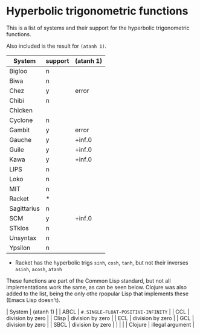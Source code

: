 # Hyperbolic trigonometric functions

This is a list of systems and their support for the hyperbolic trigonometric
functions.

Also included is the result for `(atanh 1)`.

| System      | support | (atanh 1) |
|-------------|---------|-----------|
| Bigloo      | n       |           |
| Biwa        | n       |           |
| Chez        | y       | error     |
| Chibi       | n       |           |
| Chicken     |         |           |
| Cyclone     | n       |           |
| Gambit      | y       | error     |
| Gauche      | y       | +inf.0    |
| Guile       | y       | +inf.0    |
| Kawa        | y       | +inf.0    |
| LIPS        | n       |           |
| Loko        | n       |           |
| MIT         | n       |           |
| Racket      | *       |           |
| Sagittarius | n       |           |
| SCM         | y       | +inf.0    |
| STklos      | n       |           |
| Unsyntax    | n       |           |
| Ypsilon     | n       |           |

* Racket has the hyperbolic trigs `sinh`, `cosh`, `tanh`, but
  not their inverses `asinh`, `acosh`, `atanh`

These functions are part of the Common Lisp standard, but not all implementations work the same, as can be seen below. Clojure was also added to the list, being the only othe rpopular Lisp that implements these (Emacs Lisp doesn't).

| System  | (atanh 1)                          |
| ABCL    | `#.SINGLE-FLOAT-POSITIVE-INFINITY` |
| CCL     | division by zero                   |
| Clisp   | division by zero                   |
| ECL     | division by zero                   |
| GCL     | division by zero                   |
| SBCL    | division by zero                   |
|         |                                    |
| Clojure | illegal argument                   |
